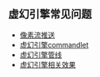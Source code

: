 ## 虚幻引擎常见问题

* [像素流推送](./pixel_streaming.md)
* [虚幻引擎commandlet](ue_commandlet.md)
* [虚幻引擎管线](ue_pipeline.md)
* [虚幻引擎相关效果](effect.md)